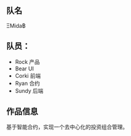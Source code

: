 ## 队名
ΞMida฿

## 队员：
- Rock 产品
- Bear UI
- Corki 前端
- Ryan  合约
- Sundy 后端

## 作品信息

基于智能合约，实现一个去中心化的投资组合管理。
